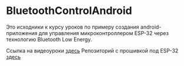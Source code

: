 # BluetoothControlAndroid

Это исходники к курсу уроков по примеру создания android-приложения для управления микроконтроллером ESP-32 через технологию Bluetooth Low Energy.


Ссылка на видеоуроки [здесь](https://www.youtube.com/watch?v=GWFpM_dklNA&t=15s)
Репозиторий с прошивкой под ESP-32 [здесь](https://github.com/Astar76/BluetoothControl)
